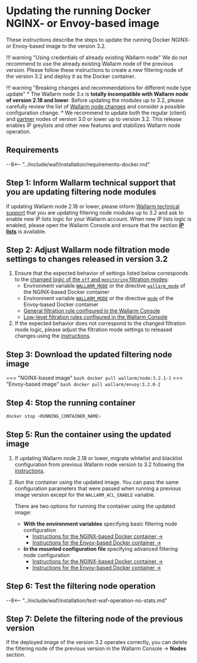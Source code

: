 [waf-mode-instr]:                   ../admin-en/configure-wallarm-mode.md
[logging-instr]:                    ../admin-en/configure-logging.md
[proxy-balancer-instr]:             ../admin-en/using-proxy-or-balancer-en.md
[process-time-limit-instr]:         ../admin-en/configure-parameters-en.md#wallarm_process_time_limit
[allocating-memory-guide]:          ../admin-en/configuration-guides/allocate-resources-for-waf-node.md
[enable-libdetection-docs]:         ../admin-en/configure-parameters-en.md#wallarm_enable_libdetection

# Updating the running Docker NGINX- or Envoy-based image

These instructions describe the steps to update the running Docker NGINX- or Envoy-based image to the version 3.2.

!!! warning "Using credentials of already existing Wallarm node"
    We do not recommend to use the already existing Wallarm node of the previous version. Please follow these instructions to create a new filtering node of the version 3.2 and deploy it as the Docker container.

!!! warning "Breaking changes and recommendations for different node type update"
    * The Wallarm node 3.x is **totally incompatible with Wallarm node of version 2.18 and lower**. Before updating the modules up to 3.2, please carefully review the list of [Wallarm node changes](what-is-new.md) and consider a possible configuration change.
    * We recommend to update both the regular (client) and [partner](../partner-waf-node/overview.md) nodes of version 3.0 or lower up to version 3.2. This release enables IP greylists and other new features and stabilizes Wallarm node operation.

## Requirements

--8<-- "../include/waf/installation/requirements-docker.md"

## Step 1: Inform Wallarm technical support that you are updating filtering node modules

If updating Wallarm node 2.18 or lower, please inform [Wallarm technical support](mailto:support@wallarm.com) that you are updating filtering node modules up to 3.2 and ask to enable new IP lists logic for your Wallarm account. When new IP lists logic is enabled, please open the Wallarm Console and ensure that the section [**IP lists**](../user-guides/ip-lists/overview.md) is available.

## Step 2: Adjust Wallarm node filtration mode settings to changes released in version 3.2

1. Ensure that the expected behavior of settings listed below corresponds to the [changed logic of the `off` and `monitoring` filtration modes](what-is-new.md):
      * Environment variable [`WALLARM_MODE`](../admin-en/installation-docker-en.md#run-the-container-passing-the-environment-variables) or the directive [`wallarm_mode`](../admin-en/configure-parameters-en.md#wallarm_mode) of the NGINX‑based Docker container
      * Environment variable [`WALLARM_MODE`](../admin-en/installation-guides/envoy/envoy-docker.md#run-the-container-passing-the-environment-variables) or the directive [`mode`](../admin-en/configuration-guides/envoy/fine-tuning.md#basic-settings) of the Envoy‑based Docker container
      * [General filtration rule configured in the Wallarm Console](../user-guides/settings/general.md)
      * [Low-level filtration rules configured in the Wallarm Console](../user-guides/rules/wallarm-mode-rule.md)
2. If the expected behavior does not correspond to the changed filtration mode logic, please adjust the filtration mode settings to released changes using the [instructions](../admin-en/configure-wallarm-mode.md).

## Step 3: Download the updated filtering node image

=== "NGINX-based image"
    ``` bash
    docker pull wallarm/node:3.2.1-1
    ```
=== "Envoy-based image"
    ``` bash
    docker pull wallarm/envoy:3.2.0-2
    ```

## Step 4: Stop the running container

```bash
docker stop <RUNNING_CONTAINER_NAME>
```

## Step 5: Run the container using the updated image

1. If updating Wallarm node 2.18 or lower, migrate whitelist and blacklist configuration from previous Wallarm node version to 3.2 following the [instructions](migrate-ip-lists-to-node-3.md).
2. Run the container using the updated image. You can pass the same configuration parameters that were passed when running a previous image version except for the `WALLARM_ACL_ENABLE` variable.

    There are two options for running the container using the updated image:

    * **With the environment variables** specifying basic filtering node configuration
        * [Instructions for the NGINX-based Docker container →](../admin-en/installation-docker-en.md#run-the-container-passing-the-environment-variables)
        * [Instructions for the Envoy-based Docker container →](../admin-en/installation-guides/envoy/envoy-docker.md#run-the-container-passing-the-environment-variables)
    * **In the mounted configuration file** specifying advanced filtering node configuration
        * [Instructions for the NGINX-based Docker container →](../admin-en/installation-docker-en.md#run-the-container-mounting-the-configuration-file)
        * [Instructions for the Envoy-based Docker container →](../admin-en/installation-guides/envoy/envoy-docker.md#run-the-container-mounting-envoyyaml)

## Step 6: Test the filtering node operation

--8<-- "../include/waf/installation/test-waf-operation-no-stats.md"

## Step 7: Delete the filtering node of the previous version

If the deployed image of the version 3.2 operates correctly, you can delete the filtering node of the previous version in the Wallarm Console → **Nodes** section.
